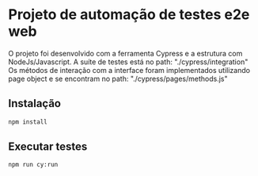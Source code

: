 # Projeto de automação de testes e2e web 

O projeto foi desenvolvido com a ferramenta Cypress e a estrutura com NodeJs/Javascript. 
A suíte de testes está no path: "./cypress/integration"
Os métodos de interação com a interface foram implementados utilizando page object e se encontram no path: "./cypress/pages/methods.js"

## Instalação

```bash
npm install
```
## Executar testes 


```bash
npm run cy:run 
```